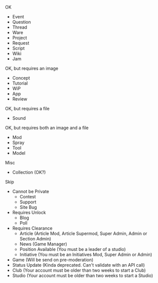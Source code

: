 OK
- Event
- Question
- Thread
- Ware
- Project
- Request
- Script
- Wiki
- Jam

OK, but requires an image
- Concept
- Tutorial
- WiP
- App
- Review

OK, but requires a file
- Sound

OK, but requires both an image and a file
- Mod
- Spray
- Tool
- Model

Misc
- Collection (OK?)

Skip
- Cannot be Private
    - Contest
    - Support
    - Site Bug
- Requires Unlock
    - Blog
    - Poll
- Requires Clearance
    - Article (Article Mod, Article Supermod, Super Admin, Admin or Section Admin)
    - News (Game Manager)
    - Position Available (You must be a leader of a studio)
    - Initiative (You must be an Initiatives Mod, Super Admin or Admin)
- Game (Will be send on pre-moderation)
- Status Update (Kinda deprecated. Can't validate with an API call)
- Club (Your account must be older than two weeks to start a Club)
- Studio (Your account must be older than two weeks to start a Studio)
